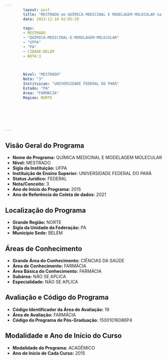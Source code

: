 ```yaml
---
        layout: post
        title: "MESTRADO em QUÍMICA MEDICINAL E MODELAGEM MOLECULAR na UFPA  "
        date: 2023-12-18 02:05:29
     
        tags:
        - MESTRADO
        - "QUÍMICA-MEDICINAL-E-MODELAGEM-MOLECULAR"
        - "UFPA"
        - "PA"
        - CIDADE:BELÉM
        - NOTA:3
        
       

        Nivel: "MESTRADO"
        Nota: "3"
        Instituicao: "UNIVERSIDADE FEDERAL DO PARÁ"
        Estado: "PA"
        Area: "FARMÁCIA"
        Regiao: NORTE
        
        
        
        
        
        
---
```

## Visão Geral do Programa
- **Nome do Programa:** QUÍMICA MEDICINAL E MODELAGEM MOLECULAR
- **Nível:** MESTRADO
- **Sigla da Instituição:** UFPA
- **Instituição de Ensino Superior:** UNIVERSIDADE FEDERAL DO PARÁ
- **Status Jurídico:** FEDERAL
- **Nota/Conceito:** 3
- **Ano de Início do Programa:** 2015
- **Ano de Referência do Coleta de dados:** 2021

## Localização do Programa
- **Grande Região:** NORTE
- **Sigla da Unidade da Federação:** PA
- **Município Sede:** BELÉM

## Áreas de Conhecimento
- **Grande Área do Conhecimento:** CIÊNCIAS DA SAÚDE
- **Área de Conhecimento:** FARMÁCIA
- **Área Básica do Conhecimento:** FARMÁCIA
- **Subárea:** NÃO SE APLICA
- **Especialidade:** NÃO SE APLICA

## Avaliação e Código do Programa
- **Código Identificador da Área de Avaliação:** 19
- **Área de Avaliação:** FARMÁCIA
- **Código do Programa de Pós-Graduação:** 15001016086P4


## Modalidade e Ano de Início do Curso
- **Modalidade do Programa:** ACADÊMICO
- **Ano de Início de Cada Curso:** 2015
